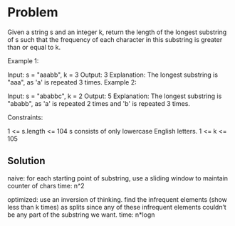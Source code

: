 Problem
===

Given a string s and an integer k, return the length of the longest substring of s such that the frequency of each character in this substring is greater than or equal to k.

 

Example 1:

Input: s = "aaabb", k = 3
Output: 3
Explanation: The longest substring is "aaa", as 'a' is repeated 3 times.
Example 2:

Input: s = "ababbc", k = 2
Output: 5
Explanation: The longest substring is "ababb", as 'a' is repeated 2 times and 'b' is repeated 3 times.
 

Constraints:

1 <= s.length <= 104
s consists of only lowercase English letters.
1 <= k <= 105

Solution
---

naive: for each starting point of substring, use a sliding window to maintain counter of chars
time: n^2

optimized: use an inversion of thinking. find the infrequent elements (show less than k times) as splits since any of these infrequent elements couldn’t be any part of the substring we want. 
time: n*logn
